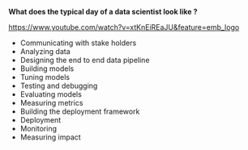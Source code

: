 **What does the typical day of a data scientist look like ?**

https://www.youtube.com/watch?v=xtKnEiREaJU&feature=emb_logo


- Communicating with stake holders
- Analyzing data
- Designing the end to end data pipeline
- Building models
- Tuning models
- Testing and debugging
- Evaluating models
- Measuring metrics
- Building the deployment framework
- Deployment
- Monitoring
- Measuring impact

